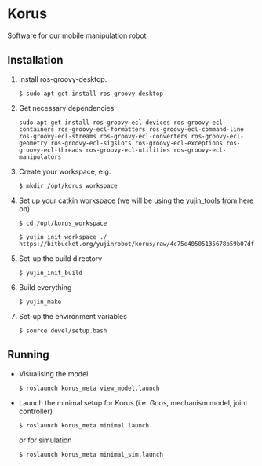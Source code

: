 # Korus

Software for our mobile manipulation robot

## Installation

1. Install ros-groovy-desktop.
   
	```
	$ sudo apt-get install ros-groovy-desktop
	```
   
2. Get necessary dependencies

	```
	sudo apt-get install ros-groovy-ecl-devices ros-groovy-ecl-containers ros-groovy-ecl-formatters ros-groovy-ecl-command-line ros-groovy-ecl-streams ros-groovy-ecl-converters ros-groovy-ecl-geometry ros-groovy-ecl-sigslots ros-groovy-ecl-exceptions ros-groovy-ecl-threads ros-groovy-ecl-utilities ros-groovy-ecl-manipulators
	```
	
3. Create your workspace, e.g.

	```
	$ mkdir /opt/korus_workspace
	```
	
4. Set up your catkin workspace (we will be using the [yujin_tools](https://github.com/yujinrobot/yujin_tools/wiki/yujin-init) from here on)

	```
	$ cd /opt/korus_workspace

	$ yujin_init_workspace ./ https://bitbucket.org/yujinrobot/korus/raw/4c75e40505135678b59b07df37589c289fbf7c29/korus_meta/resources/rosinstall/korus_groovy.rosinstall
	```
	
5. Set-up the build directory

	```
	$ yujin_init_build
	```
	
6. Build everything

	```
	$ yujin_make
	```
	
7. Set-up the environment variables

	```
	$ source devel/setup.bash
	```
	

## Running

- Visualising the model

	```
	$ roslaunch korus_meta view_model.launch
	```
	
- Launch the minimal setup for Korus (i.e. Goos, mechanism model, joint controller)

	```
	$ roslaunch korus_meta minimal.launch
	```
	
	or for simulation
	
	```
	$ roslaunch korus_meta minimal_sim.launch
	```

